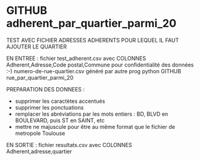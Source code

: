 # GITHUB adherent_par_quartier_parmi_20
TEST AVEC FICHIER ADRESSES ADHERENTS POUR LEQUEL IL FAUT AJOUTER LE QUARTIER 

EN ENTREE : 
fichier test_adherent.csv avec COLONNES Adherent,Adresse,Code postal,Commune pour confidentialité des données :-)
numero-de-rue-quartier.csv généré par autre prog python GITHUB rue_par_quartier_parmi_20

PREPARATION DES DONNEES :
- supprimer les caractètes accentués
- supprimer les ponctuations
- remplacer les abréviations par les mots entiers : BD, BLVD en BOULEVARD, puis ST en SAINT, etc
- mettre ne majuscule pour être au même format que le fichier de metropole Toulouse

EN SORTIE : 
fichier resultats.csv avec COLONNES Adherent,adresse,quartier